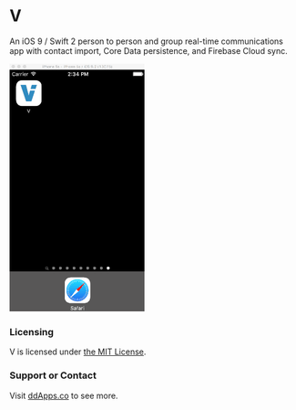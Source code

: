 # V
An iOS 9 / Swift 2 person to person and group real-time communications app with contact import, Core Data persistence, and Firebase Cloud sync.

![](art/screenshot/V07.gif?raw=true)

### Licensing
V is licensed under [the MIT License](LICENSE).

### Support or Contact
Visit [ddApps.co](http://ddapps.co) to see more.
